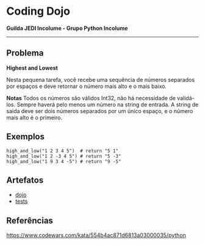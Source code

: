 # Coding Dojo

**Guilda JEDI Incolume - Grupo Python Incolume**

---

## Problema

**Highest and Lowest**

Nesta pequena tarefa, você recebe uma sequência de números separados por espaços e deve retornar o número mais alto e o mais baixo.

**Notas**
Todos os números são válidos Int32, não há necessidade de validá-los.
Sempre haverá pelo menos um número na string de entrada.
A string de saída deve ser dois números separados por um único espaço, e o número mais alto é o primeiro.

## Exemplos

```
high_and_low("1 2 3 4 5")  # return "5 1"
high_and_low("1 2 -3 4 5") # return "5 -3"
high_and_low("1 9 3 4 -5") # return "9 -5"
```

## Artefatos

- [dojo](./dojo20220817.py)
- [tests](./test_20220817.py)

## Referências
https://www.codewars.com/kata/554b4ac871d6813a03000035/python
